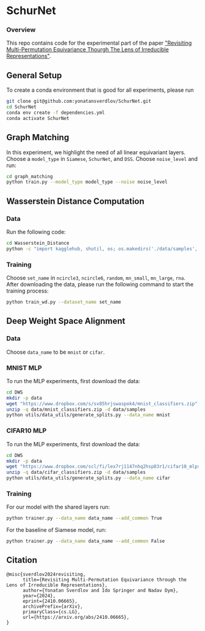 # SchurNet
### Overview
This repo contains code for the experimental part of the paper ["Revisiting Multi-Permutation Equivariance Thourgh The Lens of Irreducible Representations"](https://arxiv.org/abs/2410.06665).
## General Setup
To create a conda environment that is good for all experiments, please run 
```bash
git clone git@github.com:yonatansverdlov/SchurNet.git
cd SchurNet
conda env create -f dependencies.yml 
conda activate SchurNet
```
## Graph Matching
In this experiment, we highlight the need of all linear equivariant layers. 
Choose a `model_type` in `Siamese`, `SchurNet`, and `DSS`. Choose `noise_level` and run:
```bash
cd graph_matching
python train.py --model_type model_type --noise noise_level
```
## Wasserstein Distance Computation
### Data
Run the following code:
```bash
cd Wasserstein_Distance
python -c "import kagglehub, shutil, os; os.makedirs('./data/samples', exist_ok=True); p=kagglehub.dataset_download('yonatansverdlov/data-for-wasserstein-distance-computation'); [shutil.move(os.path.join(p, f), os.path.join('./data/samples', f)) for f in os.listdir(p)]; shutil.rmtree(p, ignore_errors=True); print('Dataset downloaded directly to: ./data/samples')"
```
### Training
Choose `set_name` in `ncircle3`, `ncircle6`, `random`, `mn_small`, `mn_large`, `rna`.
After downloading the data, please run the following command to start the training process:
```bash
python train_wd.py --dataset_name set_name
```
## Deep Weight Space Alignment
### Data
Choose `data_name` to be `mnist` or `cifar`.

### MNIST MLP
To run the MLP experiments, first download the data:
```bash
cd DWS
mkdir -p data
wget "https://www.dropbox.com/s/sv85hrjswaspok4/mnist_classifiers.zip" -P data
unzip -q data/mnist_classifiers.zip -d data/samples
python utils/data_utils/generate_splits.py --data_name mnist
```
### CIFAR10 MLP
To run the MLP experiments, first download the data:
```bash
cd DWS
mkdir -p data
wget "https://www.dropbox.com/scl/fi/lex7rj1147nhq2hsp83r1/cifar10_mlps.zip?rlkey=tiyq14zl70hjbmhq2y9sg14xo&dl=1" -P data/
unzip -q data/cifar_classifiers.zip -d data/samples
python utils/data_utils/generate_splits.py --data_name cifar
```
### Training
For our model with the shared layers run:
```bash
python trainer.py --data_name data_name --add_common True
```
For the baseline of Siamese model, run:
```bash
python trainer.py --data_name data_name --add_common False
```

## Citation
```
@misc{sverdlov2024revisiting,
      title={Revisiting Multi-Permutation Equivariance through the Lens of Irreducible Representations}, 
      author={Yonatan Sverdlov and Ido Springer and Nadav Dym},
      year={2024},
      eprint={2410.06665},
      archivePrefix={arXiv},
      primaryClass={cs.LG},
      url={https://arxiv.org/abs/2410.06665}, 
}
```
